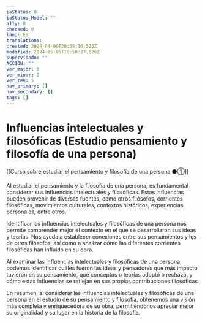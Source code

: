 ```yaml
---
iaStatus: 0
iaStatus_Model: ""
a11y: 0
checked: 0
lang: ES
translations: 
created: 2024-04-09T20:35:16.525Z
modified: 2024-05-05T18:50:27.626Z
supervisado: ""
ACCION: ""
ver_major: 0
ver_minor: 2
ver_rev: 5
nav_primary: []
nav_secondary: []
tags: []
---
```

# Influencias intelectuales y filosóficas (Estudio pensamiento y filosofía de una persona)

[[Curso sobre estudiar el pensamiento y filosofía de una persona ⚫①]]

Al estudiar el pensamiento y la filosofía de una persona, es fundamental considerar sus influencias intelectuales y filosóficas. Estas influencias pueden provenir de diversas fuentes, como otros filósofos, corrientes filosóficas, movimientos culturales, contextos históricos, experiencias personales, entre otros. 

Identificar las influencias intelectuales y filosóficas de una persona nos permite comprender mejor el contexto en el que se desarrollaron sus ideas y teorías. Nos ayuda a establecer conexiones entre sus pensamientos y los de otros filósofos, así como a analizar cómo las diferentes corrientes filosóficas han influido en su obra.

Al examinar las influencias intelectuales y filosóficas de una persona, podemos identificar cuáles fueron las ideas y pensadores que más impacto tuvieron en su pensamiento, qué conceptos o teorías adoptó o rechazó, y cómo estas influencias se reflejan en sus propias contribuciones filosóficas.

En resumen, al considerar las influencias intelectuales y filosóficas de una persona en el estudio de su pensamiento y filosofía, obtenemos una visión más completa y enriquecedora de su obra, permitiéndonos apreciar mejor su originalidad y su lugar en la historia de la filosofía.


